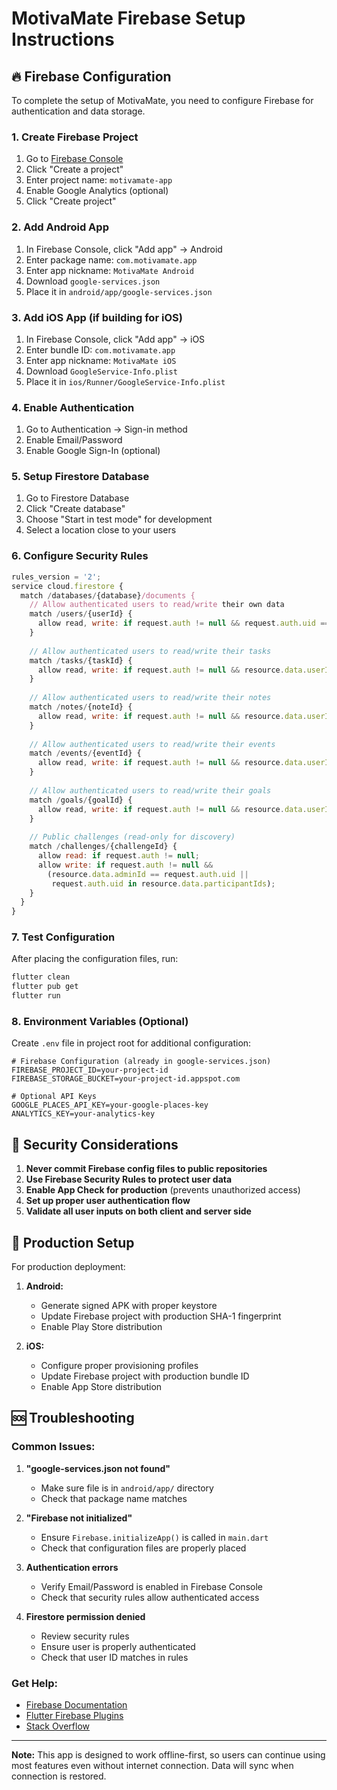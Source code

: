 # MotivaMate Firebase Setup Instructions

## 🔥 Firebase Configuration

To complete the setup of MotivaMate, you need to configure Firebase for authentication and data storage.

### 1. Create Firebase Project

1. Go to [Firebase Console](https://console.firebase.google.com/)
2. Click "Create a project"
3. Enter project name: `motivamate-app`
4. Enable Google Analytics (optional)
5. Click "Create project"

### 2. Add Android App

1. In Firebase Console, click "Add app" → Android
2. Enter package name: `com.motivamate.app`
3. Enter app nickname: `MotivaMate Android`
4. Download `google-services.json`
5. Place it in `android/app/google-services.json`

### 3. Add iOS App (if building for iOS)

1. In Firebase Console, click "Add app" → iOS
2. Enter bundle ID: `com.motivamate.app`
3. Enter app nickname: `MotivaMate iOS`
4. Download `GoogleService-Info.plist`
5. Place it in `ios/Runner/GoogleService-Info.plist`

### 4. Enable Authentication

1. Go to Authentication → Sign-in method
2. Enable Email/Password
3. Enable Google Sign-In (optional)

### 5. Setup Firestore Database

1. Go to Firestore Database
2. Click "Create database"
3. Choose "Start in test mode" for development
4. Select a location close to your users

### 6. Configure Security Rules

```javascript
rules_version = '2';
service cloud.firestore {
  match /databases/{database}/documents {
    // Allow authenticated users to read/write their own data
    match /users/{userId} {
      allow read, write: if request.auth != null && request.auth.uid == userId;
    }
    
    // Allow authenticated users to read/write their tasks
    match /tasks/{taskId} {
      allow read, write: if request.auth != null && resource.data.userId == request.auth.uid;
    }
    
    // Allow authenticated users to read/write their notes
    match /notes/{noteId} {
      allow read, write: if request.auth != null && resource.data.userId == request.auth.uid;
    }
    
    // Allow authenticated users to read/write their events
    match /events/{eventId} {
      allow read, write: if request.auth != null && resource.data.userId == request.auth.uid;
    }
    
    // Allow authenticated users to read/write their goals
    match /goals/{goalId} {
      allow read, write: if request.auth != null && resource.data.userId == request.auth.uid;
    }
    
    // Public challenges (read-only for discovery)
    match /challenges/{challengeId} {
      allow read: if request.auth != null;
      allow write: if request.auth != null && 
        (resource.data.adminId == request.auth.uid || 
         request.auth.uid in resource.data.participantIds);
    }
  }
}
```

### 7. Test Configuration

After placing the configuration files, run:

```bash
flutter clean
flutter pub get
flutter run
```

### 8. Environment Variables (Optional)

Create `.env` file in project root for additional configuration:

```env
# Firebase Configuration (already in google-services.json)
FIREBASE_PROJECT_ID=your-project-id
FIREBASE_STORAGE_BUCKET=your-project-id.appspot.com

# Optional API Keys
GOOGLE_PLACES_API_KEY=your-google-places-key
ANALYTICS_KEY=your-analytics-key
```

## 🔐 Security Considerations

1. **Never commit Firebase config files to public repositories**
2. **Use Firebase Security Rules to protect user data**
3. **Enable App Check for production** (prevents unauthorized access)
4. **Set up proper user authentication flow**
5. **Validate all user inputs on both client and server side**

## 📱 Production Setup

For production deployment:

1. **Android:**
   - Generate signed APK with proper keystore
   - Update Firebase project with production SHA-1 fingerprint
   - Enable Play Store distribution

2. **iOS:**
   - Configure proper provisioning profiles
   - Update Firebase project with production bundle ID
   - Enable App Store distribution

## 🆘 Troubleshooting

### Common Issues:

1. **"google-services.json not found"**
   - Make sure file is in `android/app/` directory
   - Check that package name matches

2. **"Firebase not initialized"**
   - Ensure `Firebase.initializeApp()` is called in `main.dart`
   - Check that configuration files are properly placed

3. **Authentication errors**
   - Verify Email/Password is enabled in Firebase Console
   - Check that security rules allow authenticated access

4. **Firestore permission denied**
   - Review security rules
   - Ensure user is properly authenticated
   - Check that user ID matches in rules

### Get Help:

- [Firebase Documentation](https://firebase.google.com/docs)
- [Flutter Firebase Plugins](https://firebase.flutter.dev/)
- [Stack Overflow](https://stackoverflow.com/questions/tagged/flutter+firebase)

---

**Note:** This app is designed to work offline-first, so users can continue using most features even without internet connection. Data will sync when connection is restored.